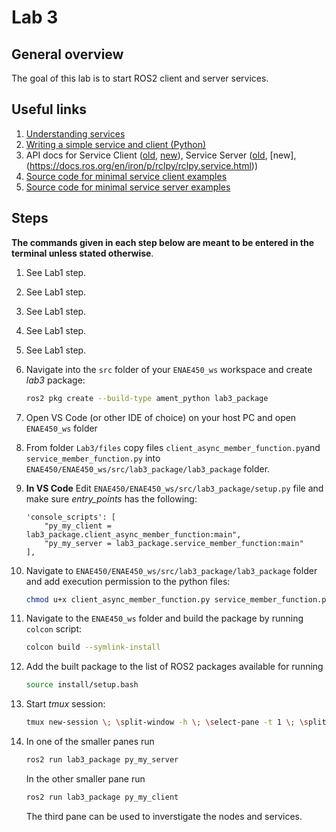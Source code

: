 # Lab 3

## General overview

The goal of this lab is to start ROS2 client and server services.

## Useful links

1. [Understanding services](https://docs.ros.org/en/humble/Tutorials/Beginner-CLI-Tools/Understanding-ROS2-Services/Understanding-ROS2-Services.html)
2. [Writing a simple service and client (Python)](https://docs.ros.org/en/humble/Tutorials/Beginner-Client-Libraries/Writing-A-Simple-Py-Service-And-Client.html)
3. API docs for Service Client ([old](https://docs.ros2.org/foxy/api/rclpy/api/services.html#module-rclpy.client), [new](https://docs.ros.org/en/iron/p/rclpy/rclpy.client.html)), Service Server ([old](https://docs.ros2.org/foxy/api/rclpy/api/services.html#module-rclpy.service), [new],(https://docs.ros.org/en/iron/p/rclpy/rclpy.service.html))
4. [Source code for minimal service client examples](https://github.com/ros2/examples/tree/humble/rclpy/services/minimal_client/examples_rclpy_minimal_client)
5. [Source code for minimal service server examples](https://github.com/ros2/examples/tree/humble/rclpy/services/minimal_service/examples_rclpy_minimal_service)

## Steps

**The commands given in each step below are meant to be entered in the terminal unless stated otherwise**.

1. See Lab1 step.
2. See Lab1 step.
3. See Lab1 step.
4. See Lab1 step.
5. See Lab1 step.

6. Navigate into the `src` folder of your `ENAE450_ws` workspace and create *lab3* package:
    ```bash
    ros2 pkg create --build-type ament_python lab3_package
    ```

7. Open VS Code (or other IDE of choice) on your host PC and open `ENAE450_ws` folder

8. From folder `Lab3/files` copy files `client_async_member_function.py`and `service_member_function.py` into `ENAE450/ENAE450_ws/src/lab3_package/lab3_package` folder.

9. **In VS Code** Edit `ENAE450/ENAE450_ws/src/lab3_package/setup.py` file and make sure *entry_points* has the following:
    ```
    'console_scripts': [
        "py_my_client = lab3_package.client_async_member_function:main",
        "py_my_server = lab3_package.service_member_function:main"
    ],
    ```

10. Navigate to `ENAE450/ENAE450_ws/src/lab3_package/lab3_package` folder and add execution permission to the python files:
    ```bash
    chmod u+x client_async_member_function.py service_member_function.py
    ```

11. Navigate to the `ENAE450_ws` folder and build the package by running `colcon` script:
    ```bash
    colcon build --symlink-install
    ```

12. Add the built package to the list of ROS2 packages available for running
    ```bash
    source install/setup.bash
    ```

13. Start *tmux* session:
    ```bash
    tmux new-session \; \split-window -h \; \select-pane -t 1 \; \split-window -v

    ```

14. In one of the smaller panes run
    ```bash
    ros2 run lab3_package py_my_server
    ```
    In the other smaller pane run
    ```bash
    ros2 run lab3_package py_my_client
    ```    
    The third pane can be used to inverstigate the nodes and services.

